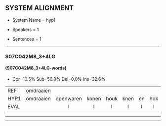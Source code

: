 
## SYSTEM ALIGNMENT

- System Name = hyp1

- Speakers = 1

- Sentences = 1

---

### S07C042M8_3+4LG

#### (S07C042M8_3+4LG-words)

- Cor=10.5%	Sub=56.8%	Del=0.0%	Ins=32.6%

|  |  |  |  |  |  |  |  |  |  |  |  |  |  |  |  |  |  |  |  |  |  |  |  |  |  |  |  |  |  |  |  |  |  |  |  |  |  |  |  |  |  |  |  |  |  |  |  |  |  |  |  |  |  |  |  |  |  |  |  |  |  |  |  |  |  |  |  |  |  |  |  |  |  |  |  |  |  |  |  |  |  |  |  |  |  |  |  |  |  |  |  |  |  |  |  |
|:--- |:---:|:---:|:---:|:---:|:---:|:---:|:---:|:---:|:---:|:---:|:---:|:---:|:---:|:---:|:---:|:---:|:---:|:---:|:---:|:---:|:---:|:---:|:---:|:---:|:---:|:---:|:---:|:---:|:---:|:---:|:---:|:---:|:---:|:---:|:---:|:---:|:---:|:---:|:---:|:---:|:---:|:---:|:---:|:---:|:---:|:---:|:---:|:---:|:---:|:---:|:---:|:---:|:---:|:---:|:---:|:---:|:---:|:---:|:---:|:---:|:---:|:---:|:---:|:---:|:---:|:---:|:---:|:---:|:---:|:---:|:---:|:---:|:---:|:---:|:---:|:---:|:---:|:---:|:---:|:---:|:---:|:---:|:---:|:---:|:---:|:---:|:---:|:---:|:---:|:---:|:---:|:---:|:---:|:---:|:---:|
| REF | omdraaien |  |  |  |  |  |  |  |  |  |  |  |  |  |  |  | poppenwagen | konijnenhok | * | konijnenhok | elastiekje | ruziemaken | teddybeer | * | * | * | teddybeer | dierentuin | paddenstoelen | verstoppertje | verstoppertje | wasmachine | wasmachine | fototoestel | toiletpapier | vrachtwagen |  |  | buurmannen | vogelkooi | vogelkooi | olifant |  |  |  |  |  | schommelen | iedereen | schoenenwinkel | knutselen | knutselen | ophangen | verjaardag | sprookjesboek |  |  | tandenborstel | lucifer | slaapkamer | achterdeur |  | * | achterdeur | ziekenhuis | nieuwsgierig | nieuwsgierig | afblijven |  |  |  | kabouter | washandje | * | * | * | * | * | washandje | sneeuwwitje | goeiendag | vakantie |  |  |  | limonade | autorijden | eindelijk | familie | chocolade | * | * | * | * | *x |
| HYP1 | omdraaien | openwaren | konen | houk | knen | en | hok | el | das | tek | ja | ruzdie | maken | d | de | beer | tediwer | hier | in | tuin | bot | en | stoel | en | vst | vor | stoppert | ja | was | maar | was | machina | fototourstel | toilet | papier | vrachtwagen | buurman | en | voor | voorveel | kooi | olifant | scomelen | idereen | goen | en | winkel | k | nusk | niet | ze | lang | ophangen | verjaardag | sprookjesboek | dan | den | borstel | lucifer | slaapkameracduurdeur | achterdeur | zie | ik | in | huiss | niieuw | nieuwsgieerrig | afblijven | kaboter | vas | was | han | ju | was | min | xontje | wasatj? | nee | weetje | goeje | dag | vakantie | limonada | atoreiden | en | de | luk | stamili | coka | kol | ko | kulada | ko | kolada | ja |
| EVAL |  | I | I | I | I | I | I | I | I | I | I | I | I | I | I | I | S | S | S | S | S | S | S | S | S | S | S | S | S | S | S | S | S | S | S |  | I | I | S | S | S |  | I | I | I | I | I | S | S | S | S | S |  |  |  | I | I | S |  | S |  | I | S | S | S | S | S |  | I | I | I | S | S | S | S | S | S | S | S | S | S |  | I | I | I | S | S | S | S | S | S | S | S | S | S |
---

---
